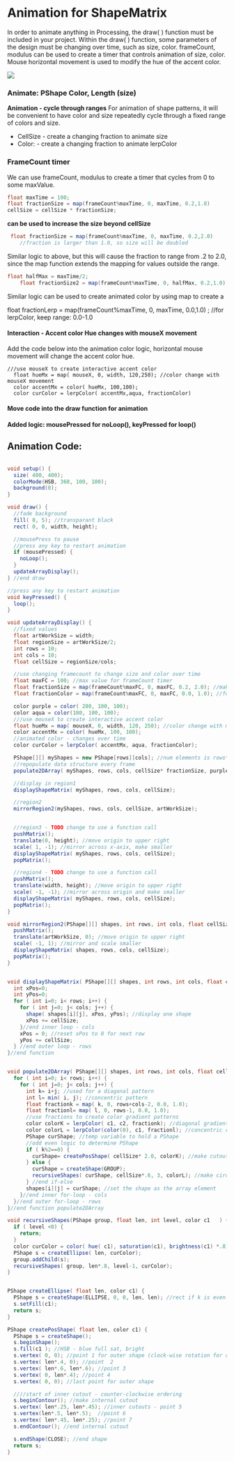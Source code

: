 # Animation for ShapeMatrix

In order to animate anything in Processing, the draw( ) function must be included in your project. Within the draw( ) function, some parameters of the design must be changing over time, such as size, color. frameCount, modulus can be used to create a timer that controls animation of size, color. Mouse horizontal movement is used to modify the hue of the accent color.

![](http://g.recordit.co/kE4Jf0tdPT.gif)

### Animate: PShape Color, Length (size)

**Animation - cycle through ranges** For animation of shape patterns, it will be convenient to have color and size repeatedly cycle through a fixed range of colors and size.

* CellSize - create a changing fraction to animate size&#x20;
* Color: - create a changing fraction to animate lerpColor

### FrameCount timer

We can use frameCount, modulus to create a timer that cycles from 0 to some maxValue.

```java
float maxTime = 100;
float fractionSize = map(frameCount%maxTime, 0, maxTime, 0.2,1.0)
cellSize = cellSize * fractionSize;
```

**can be used to increase the size beyond cellSize**

```java
 float fractionSize = map(frameCount%maxTime, 0, maxTime, 0.2,2.0) 
    //fraction is larger than 1.0, so size will be doubled
```

Similar logic to above, but this will cause the fraction to range from .2 to 2.0, since the map function extends the mapping for values outside the range.

```java
float halfMax = maxTime/2;
    float fractionSize2 = map(frameCount%maxTime, 0, halfMax, 0.2,1.0)
```

Similar logic can be used to create animated color by using map to create a

float fractionLerp = map(frameCount%maxTime, 0, maxTime, 0.0,1.0) ; //for lerpColor, keep range: 0.0-1.0

#### Interaction - Accent color Hue changes with mouseX movement

Add the code below into the animation color logic, horizontal mouse movement will change the accent color hue.

```
///use mouseX to create interactive accent color
  float hueMx = map( mouseX, 0, width, 120,250); //color change with mouseX movement
  color accentMx = color( hueMx, 100,100);
  color curColor = lerpColor( accentMx,aqua, fractionColor)
```

#### Move code into the draw function for animation

#### Added logic: mousePressed for noLoop(), keyPressed for loop()

## Animation Code:

```java

void setup() {
  size( 400, 400);
  colorMode(HSB, 360, 100, 100);
  background(0);
}

void draw() {
  //fade background 
  fill( 0, 5); //transparant black
  rect( 0, 0, width, height);

  //mousePress to pause
  //press any key to restart animation
  if (mousePressed) { 
    noLoop();
  }
  updateArrayDisplay();
} //end draw

//press any key to restart animation
void keyPressed() {
  loop();
}

void updateArrayDisplay() {
  //fixed values
  float artWorkSize = width;
  float regionSize = artWorkSize/2;
  int rows = 10;
  int cols = 10;
  float cellSize = regionSize/cols;

  //use changing framecount to change size and color over time
  float maxFC = 100; //max value for frameCount timer
  float fractionSize = map(frameCount%maxFC, 0, maxFC, 0.2, 2.0); //makes larger than original size
  float fractionColor = map(frameCount%maxFC, 0, maxFC, 0.0, 1.0); //for lerpColor

  color purple = color( 280, 100, 100);
  color aqua = color(180, 100, 100);
  ///use mouseX to create interactive accent color
  float hueMx = map( mouseX, 0, width, 120, 250); //color change with mouseX movement
  color accentMx = color( hueMx, 100, 100);
  //animated color - changes over time
  color curColor = lerpColor( accentMx, aqua, fractionColor);

  PShape[][] myShapes = new PShape[rows][cols]; //num elements is rows*cols
  //repopulate data structure every frame
  populate2DArray( myShapes, rows, cols, cellSize* fractionSize, purple, curColor);

  //display in region1 
  displayShapeMatrix( myShapes, rows, cols, cellSize);

  //region2
  mirrorRegion2(myShapes, rows, cols, cellSize, artWorkSize);    


  //region3 - TODO change to use a function call
  pushMatrix();
  translate(0, height); //move origin to upper right
  scale( 1, -1); //mirror across x-axix, make smaller
  displayShapeMatrix( myShapes, rows, cols, cellSize);
  popMatrix();

  //region4 - TODO change to use a function call
  pushMatrix();
  translate(width, height); //move origin to upper right
  scale( -1, -1); //mirror across origin and make smaller
  displayShapeMatrix( myShapes, rows, cols, cellSize);
  popMatrix();
}

void mirrorRegion2(PShape[][] shapes, int rows, int cols, float cellSize, float artWorkSize  ) {
  pushMatrix();
  translate(artWorkSize, 0); //move origin to upper right
  scale( -1, 1); //mirror and scale smaller 
  displayShapeMatrix( shapes, rows, cols, cellSize);
  popMatrix();
}


void displayShapeMatrix( PShape[][] shapes, int rows, int cols, float cellSize ) {
  int xPos=0;
  int yPos=0;
  for ( int i=0; i< rows; i++) {
    for ( int j=0; j< cols; j++) {
      shape( shapes[i][j], xPos, yPos); //display one shape
      xPos += cellSize;
    }//end inner loop - cols
    xPos = 0; //reset xPos to 0 for next row
    yPos += cellSize;
  } //end outer loop - rows
}//end function


void populate2DArray( PShape[][] shapes, int rows, int cols, float cellSize, color c1, color c2 ) {
  for ( int i=0; i< rows; i++) {
    for ( int j=0; j< cols; j++) {
      int k= i+j; //used for a diagonal pattern
      int l= min( i, j); //concentric pattern
      float fractionk = map( k, 0, rows+cols-2, 0.0, 1.0);
      float fractionl= map( l, 0, rows-1, 0.0, 1.0);
      //use fractions to create color gradient patterns
      color colorK = lerpColor( c1, c2, fractionk); //diagonal gradient
      color colorL = lerpColor(color(0), c1, fractionl); //concentric color
      PShape curShape; //temp variable to hold a PShape
      //odd even logic to determine PShape
      if ( k%2==0) {
        curShape= createPosShape( cellSize* 2.0, colorK); //make cutout shape larger
      } else {
        curShape = createShape(GROUP);
        recursiveShapes( curShape, cellSize*.6, 3, colorL); //make circles smaller
      } //end if-else
      shapes[i][j] = curShape; //set the shape as the array element
    }//end inner for-loop - cols
  }//end outer for-loop - rows
}//end function populate2DArray

void recursiveShapes(PShape group, float len, int level, color c1   ) {
  if ( level <0) {
    return;
  }
  color curColor = color( hue( c1), saturation(c1), brightness(c1) *.8);
  PShape s = createEllipse( len, curColor);
  group.addChild(s);
  recursiveShapes( group, len*.8, level-1, curColor);
}


PShape createEllipse( float len, color c1) {
  PShape s = createShape(ELLIPSE, 0, 0, len, len); //rect if k is even
  s.setFill(c1);
  return s;
}

PShape createPosShape( float len, color c1) {
  PShape s = createShape();
  s.beginShape();
  s.fill(c1 ); //HSB - blue full sat, bright
  s.vertex( 0, 0); //point 1 for outer shape (clock-wise rotation for drawing points)
  s.vertex( len*.4, 0); //point  2
  s.vertex( len*.6, len*.6); //point 3
  s.vertex( 0, len*.4); //point 4
  s.vertex( 0, 0); //last point for outer shape

  ////start of inner cutout - counter-clockwise ordering
  s.beginContour(); //make internal cutout 
  s.vertex( len*.25, len*.45); //inner cutouts - point 5
  s.vertex(len*.5, len*.5);  //point 6
  s.vertex( len*.45, len*.25); //point 7
  s.endContour(); //end internal cutout

  s.endShape(CLOSE); //end shape
  return s;
}


```
